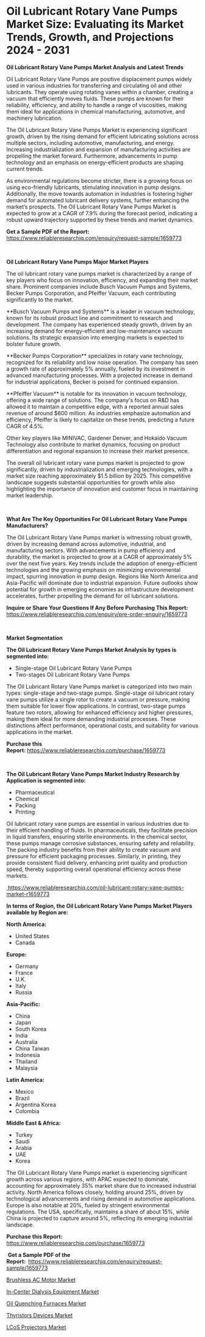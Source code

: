 <p><h1>Oil Lubricant Rotary Vane Pumps Market Size: Evaluating its Market Trends, Growth, and Projections 2024 - 2031</h1></p><p><strong>Oil Lubricant Rotary Vane Pumps Market Analysis and Latest Trends</strong></p>
<p><p>Oil Lubricant Rotary Vane Pumps are positive displacement pumps widely used in various industries for transferring and circulating oil and other lubricants. They operate using rotating vanes within a chamber, creating a vacuum that efficiently moves fluids. These pumps are known for their reliability, efficiency, and ability to handle a range of viscosities, making them ideal for applications in chemical manufacturing, automotive, and machinery lubrication.</p><p>The Oil Lubricant Rotary Vane Pumps Market is experiencing significant growth, driven by the rising demand for efficient lubricating solutions across multiple sectors, including automotive, manufacturing, and energy. Increasing industrialization and expansion of manufacturing activities are propelling the market forward. Furthermore, advancements in pump technology and an emphasis on energy-efficient products are shaping current trends. </p><p>As environmental regulations become stricter, there is a growing focus on using eco-friendly lubricants, stimulating innovation in pump designs. Additionally, the move towards automation in industries is fostering higher demand for automated lubricant delivery systems, further enhancing the market’s prospects. The Oil Lubricant Rotary Vane Pumps Market is expected to grow at a CAGR of 7.9% during the forecast period, indicating a robust upward trajectory supported by these trends and market dynamics.</p></p>
<p><strong>Get a Sample PDF of the Report:&nbsp;</strong> <a href="https://www.reliableresearchiq.com/enquiry/request-sample/1659773?utm_campaign=1257&utm_medium=2&utm_source=Github&utm_content=ia&utm_term=28092024&utm_id=oil-lubricant-rotary-vane-pumps">https://www.reliableresearchiq.com/enquiry/request-sample/1659773</a></p>
<p>&nbsp;</p>
<p><strong>Oil Lubricant Rotary Vane Pumps Major Market Players</strong></p>
<p><p>The oil lubricant rotary vane pumps market is characterized by a range of key players who focus on innovation, efficiency, and expanding their market share. Prominent companies include Busch Vacuum Pumps and Systems, Becker Pumps Corporation, and Pfeiffer Vacuum, each contributing significantly to the market.</p><p>**Busch Vacuum Pumps and Systems** is a leader in vacuum technology, known for its robust product line and commitment to research and development. The company has experienced steady growth, driven by an increasing demand for energy-efficient and low-maintenance vacuum solutions. Its strategic expansion into emerging markets is expected to bolster future growth.</p><p>**Becker Pumps Corporation** specializes in rotary vane technology, recognized for its reliability and low noise operation. The company has seen a growth rate of approximately 5% annually, fueled by its investment in advanced manufacturing processes. With a projected increase in demand for industrial applications, Becker is poised for continued expansion.</p><p>**Pfeiffer Vacuum** is notable for its innovation in vacuum technology, offering a wide range of solutions. The company's focus on R&D has allowed it to maintain a competitive edge, with a reported annual sales revenue of around $600 million. As industries emphasize automation and efficiency, Pfeiffer is likely to capitalize on these trends, predicting a future CAGR of 4.5%.</p><p>Other key players like MINIVAC, Gardener Denver, and Hokaido Vacuum Technology also contribute to market dynamics, focusing on product differentiation and regional expansion to increase their market presence.</p><p>The overall oil lubricant rotary vane pumps market is projected to grow significantly, driven by industrialization and emerging technologies, with a market size reaching approximately $1.5 billion by 2025. This competitive landscape suggests substantial opportunities for growth while also highlighting the importance of innovation and customer focus in maintaining market leadership.</p></p>
<p>&nbsp;</p>
<p><strong>What Are The Key Opportunities For Oil Lubricant Rotary Vane Pumps Manufacturers?</strong></p>
<p><p>The Oil Lubricant Rotary Vane Pumps market is witnessing robust growth, driven by increasing demand across automotive, industrial, and manufacturing sectors. With advancements in pump efficiency and durability, the market is projected to grow at a CAGR of approximately 5% over the next five years. Key trends include the adoption of energy-efficient technologies and the growing emphasis on minimizing environmental impact, spurring innovation in pump design. Regions like North America and Asia-Pacific will dominate due to industrial expansion. Future outlooks show potential for growth in emerging economies as infrastructure development accelerates, further propelling the demand for oil lubricant solutions.</p></p>
<p><strong>Inquire or Share Your Questions If Any Before Purchasing This Report:</strong> <a href="https://www.reliableresearchiq.com/enquiry/pre-order-enquiry/1659773?utm_campaign=1257&utm_medium=2&utm_source=Github&utm_content=ia&utm_term=28092024&utm_id=oil-lubricant-rotary-vane-pumps">https://www.reliableresearchiq.com/enquiry/pre-order-enquiry/1659773</a></p>
<p>&nbsp;</p>
<p><strong>Market Segmentation</strong></p>
<p><strong>The Oil Lubricant Rotary Vane Pumps Market Analysis by types is segmented into:</strong></p>
<p><ul><li>Single-stage Oil Lubricant Rotary Vane Pumps</li><li>Two-stages Oil Lubricant Rotary Vane Pumps</li></ul></p>
<p><p>The Oil Lubricant Rotary Vane Pumps market is categorized into two main types: single-stage and two-stage pumps. Single-stage oil lubricant rotary vane pumps utilize a single rotor to create a vacuum or pressure, making them suitable for lower flow applications. In contrast, two-stage pumps feature two rotors, allowing for enhanced efficiency and higher pressures, making them ideal for more demanding industrial processes. These distinctions affect performance, operational costs, and suitability for various applications in the market.</p></p>
<p><strong>Purchase this Report:&nbsp;</strong><a href="https://www.reliableresearchiq.com/purchase/1659773?utm_campaign=1257&utm_medium=2&utm_source=Github&utm_content=ia&utm_term=28092024&utm_id=oil-lubricant-rotary-vane-pumps">https://www.reliableresearchiq.com/purchase/1659773</a></p>
<p>&nbsp;</p>
<p><strong>The Oil Lubricant Rotary Vane Pumps Market Industry Research by Application is segmented into:</strong></p>
<p><ul><li>Pharmaceutical</li><li>Chemical</li><li>Packing</li><li>Printing</li></ul></p>
<p><p>Oil lubricant rotary vane pumps are essential in various industries due to their efficient handling of fluids. In pharmaceuticals, they facilitate precision in liquid transfers, ensuring sterile environments. In the chemical sector, these pumps manage corrosive substances, ensuring safety and reliability. The packing industry benefits from their ability to create vacuum and pressure for efficient packaging processes. Similarly, in printing, they provide consistent fluid delivery, enhancing print quality and production speed, thereby supporting overall operational efficiency across these markets.</p></p>
<p><a href="https://www.reliableresearchiq.com/oil-lubricant-rotary-vane-pumps-market-r1659773?utm_campaign=1257&utm_medium=2&utm_source=Github&utm_content=ia&utm_term=28092024&utm_id=oil-lubricant-rotary-vane-pumps">&nbsp;https://www.reliableresearchiq.com/oil-lubricant-rotary-vane-pumps-market-r1659773</a></p>
<p><strong>In terms of Region, the Oil Lubricant Rotary Vane Pumps Market Players available by Region are:</strong></p>
<p>
    <p> <strong> North America: </strong>
        <ul>
            <li>United States</li>
            <li>Canada</li>
        </ul>
        </p> 
    <p> <strong> Europe: </strong>
        <ul>
            <li>Germany</li>
            <li>France</li>
            <li>U.K.</li>
            <li>Italy</li>
            <li>Russia</li>
        </ul>
        </p> 
    <p> <strong> Asia-Pacific: </strong>
        <ul>
            <li>China</li>
            <li>Japan</li>
            <li>South Korea</li>
            <li>India</li>
            <li>Australia</li>
            <li>China Taiwan</li>
            <li>Indonesia</li>
            <li>Thailand</li>
            <li>Malaysia</li>
        </ul>
        </p> 
    <p> <strong> Latin America: </strong>
        <ul>
            <li>Mexico</li>
            <li>Brazil</li>
            <li>Argentina Korea</li>
            <li>Colombia</li>
        </ul>
        </p> 
    <p> <strong> Middle East & Africa: </strong>
        <ul>
            <li>Turkey</li>
            <li>Saudi</li>
            <li>Arabia</li>
            <li>UAE</li>
            <li>Korea</li>
        </ul>
    </p>
    </p>
<p><p>The Oil Lubricant Rotary Vane Pumps market is experiencing significant growth across various regions, with APAC expected to dominate, accounting for approximately 35% market share due to increased industrial activity. North America follows closely, holding around 25%, driven by technological advancements and rising demand in automotive applications. Europe is also notable at 20%, fueled by stringent environmental regulations. The USA, specifically, maintains a share of about 15%, while China is projected to capture around 5%, reflecting its emerging industrial landscape.</p></p>
<p><strong>Purchase this Report: </strong><a href="https://www.reliableresearchiq.com/purchase/1659773?utm_campaign=1257&utm_medium=2&utm_source=Github&utm_content=ia&utm_term=28092024&utm_id=oil-lubricant-rotary-vane-pumps">https://www.reliableresearchiq.com/purchase/1659773</a></p>
<p>&nbsp;<strong>Get a Sample PDF of the Report:&nbsp;&nbsp;</strong><a href="https://www.reliableresearchiq.com/enquiry/request-sample/1659773?utm_campaign=1257&utm_medium=2&utm_source=Github&utm_content=ia&utm_term=28092024&utm_id=oil-lubricant-rotary-vane-pumps">https://www.reliableresearchiq.com/enquiry/request-sample/1659773</a></p>
<p><strong></strong></p>
<p><p><a href="https://issuu.com/reportprime-2/docs/brushless-ac-motor-market-size-2030_e62b34282ec4b6?utm_campaign=1257&utm_medium=2&utm_source=Github&utm_content=ia&utm_term=28092024&utm_id=oil-lubricant-rotary-vane-pumps">Brushless AC Motor Market</a></p><p><a href="https://github.com/JavierDDowns/Market-Research-Report-List-1/blob/main/in-center-dialysis-equipment-market.md?utm_campaign=1257&utm_medium=2&utm_source=Github&utm_content=ia&utm_term=28092024&utm_id=oil-lubricant-rotary-vane-pumps">In-Center Dialysis Equipment Market</a></p><p><a href="https://github.com/Dritamusajz475/Market-Research-Report-List-1/blob/main/oil-quenching-furnaces-market.md?utm_campaign=1257&utm_medium=2&utm_source=Github&utm_content=ia&utm_term=28092024&utm_id=oil-lubricant-rotary-vane-pumps">Oil Quenching Furnaces Market</a></p><p><a href="https://issuu.com/reportprime-2/docs/thyristors-devices-market-size-2030_ee0abbbaf63c55?utm_campaign=1257&utm_medium=2&utm_source=Github&utm_content=ia&utm_term=28092024&utm_id=oil-lubricant-rotary-vane-pumps">Thyristors Devices Market</a></p><p><a href="https://www.linkedin.com/pulse/lcos-projectors-market-strategic-insights-product-evolution-u2hdf?utm_campaign=1257&utm_medium=2&utm_source=Github&utm_content=ia&utm_term=28092024&utm_id=oil-lubricant-rotary-vane-pumps">LCoS Projectors Market</a></p></p>
